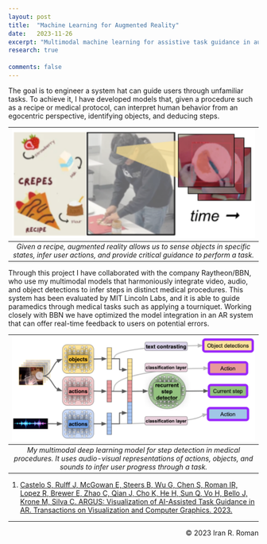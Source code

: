 ```yaml
---
layout: post
title:  "Machine Learning for Augmented Reality"
date:   2023-11-26
excerpt: "Multimodal machine learning for assistive task guidance in augmented reality"
research: true

comments: false
---
```


The goal is to engineer a system hat can guide users through unfamiliar tasks. 
To achieve it, I have developed models that, given a procedure such as a recipe 
or medical protocol, can interpret human behavior from an egocentric perspective, 
identifying objects, and deducing steps.

| ![ar_.png](https://raw.githubusercontent.com/iranroman/iranroman.github.io/main/figures/ar_.png) | 
|:--:| 
| *Given a recipe, augmented reality allows us to sense objects in specific states, infer user actions, and provide critical guidance to perform a task.* |

Through this project I have collaborated with the company Raytheon/BBN, who use 
my multimodal models that harmoniously integrate video, audio, and object detections 
to infer steps in distinct medical procedures. This system has been evaluated by MIT 
Lincoln Labs, and it is able to guide paramedics through medical tasks such 
as applying a tourniquet. Working closely with BBN we have optimized the model 
integration in an AR system that can offer real-time feedback to users on potential errors.

| ![bbn.png](https://raw.githubusercontent.com/iranroman/iranroman.github.io/main/figures/bbn.png) | 
|:--:| 
| *My multimodal deep learning model for step detection in medical procedures. It uses audio-visual representations of actions, objects, and sounds to infer user progress through a task.* |

1. [Castelo S, Rulff J, McGowan E, Steers B, Wu G, Chen S, Roman IR, Lopez R, Brewer E, Zhao C, Qian J, Cho K, He H, Sun Q, Vo H, Bello J, Krone M, Silva C. ARGUS: Visualization of AI-Assisted Task Guidance in AR. Transactions on Visualization and Computer Graphics. 2023.](https://ccrma.stanford.edu/~iran/papers/Castelo_et_al_VIS_2023.pdf)

---
<p align="right">
&copy; 2023 Iran R. Roman
</p>
